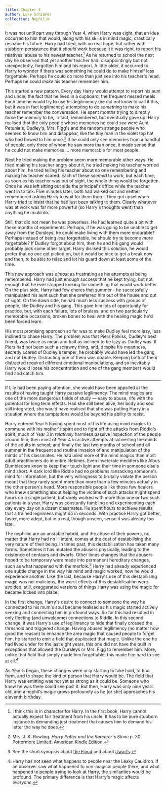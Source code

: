 ```yaml
---
title: Chapter 4
author: Luke Schierer
collection: Nephilim
---
```


It was not until part way through Year 4, when Harry was eight, that an idea
occurred to him that would, along with his skills in mind magic, drastically
reshape his future. Harry had tried, with no real hope, but rather with
stubborn persistence that it _should_ work because it it was right, to report
his relatives' abuse to his newest teacher.[^210412-2] As he returned to school
the next day he observed that yet another teacher had, disappointingly but not
unexpectedly, forgotten him and his report. A little older, it occurred to
Harry to wonder if there was something he could do to make himself less
forgettable. Perhaps he could do more than just see into his teacher's head.
Perhaps he could _make_ his teacher remember him.

This started a new pattern. Every day Harry would attempt to report his aunt
and uncle, the fact that he lived in a cupboard, the frequent missed meals.
Each time he would try to use his legilimency (he did not know to call it this,
but it was in fact legilimency) attempting to do _something_ to make his
teacher remember the conversation. He spent months trying to directly force
the memory to be, in fact, remembered, but eventually gave up. Harry realised
that the only people whose memories he could _see_ were Aunt Petunia's,
Dudley's, Mrs. Figg's and the random strange people who seemed to know him and
disappear, like the tiny man in the violet top hat who had bowed to him
once.[^210412-3] If he could only see memories from a handful of people, only
three of whom he saw more than once, it made sense that he could not make
memories … more memorable for most people.

Next he tried making the problem seem more memorable other ways. He tried
making his teacher angry about it, he tried making his teacher worried about
him, he tried telling his teacher about no one remembering and making his
teacher scared. Each of these _seemed_ to work, but each time, as soon as his
teacher was out of sight, the whole thing would be forgotten. Once he was left
sitting out side the principal's office while the teacher went in to talk.
Five minutes later, both had walked out and neither remembered asking Harry to
wait for them there. They got upset when Harry tried to insist that he had
just been talking to them. Clearly whatever was at work was far more powerful
(so Harry's thoughts went) than anything he could do.

Still, that did not mean he was powerless. He had learned quite a bit with
these months of experiments. Perhaps, if he was going to be unable to get away
from the Dursleys, he could make living with them more endurable? Perhaps
instead of being _less_ forgettable, he should try to become _more_
forgettable? If Dudley forgot about him, then he and his gang would probably
pick some other target. Harry disliked this solution, he would prefer that _no
one_ get picked on, but it would be nice to get a break now and then, to be
able to relax and let his guard down at least some of the time.

This new approach was _almost_ as frustrating as his attempts at being
remembered. Harry had just enough success that he kept trying, but not enough
that he ever stopped looking for something that would work better. On the plus
side, Harry had few chores that summer - he successfully manipulated his aunt
such that she preferred him out of the house and out of sight. On the down
side, he had much less success with groups of people, like Dudley and his gang.
This gave him lots of opportunity for practice, but, with each failure, lots of
bruises, and on two particularly memorable occasions, broken bones to heal with
the healing magic he'd been forced learn.

His most promising approach so far was to make Dudley feel more lazy, less
inclined to chase Harry. The problem was that Piers Polkiss, Dudley's best
friend, was twice as mean and half as inclined to be lazy as Dudley was. If
Piers had not been such a scrawny thing, and, despite his meanness, secretly
scared of Dudley's temper, he probably would have led the gang, and not Dudley.
Distracting one of them was doable. Keeping both of them distracted required
different emotional manipulations, and so inevitably Harry would loose his
concentration and one of the gang members would find and catch him.

---

If Lily had been paying attention, she would have been appalled at the results
of having taught Harry passive legilimency. The mind magics are one of the more
dangerous fields of study — easy to abuse, rife with the potential for long term
effects. Had she still been alive, her body and soul still integrated, she
would have realised that she was putting Harry in a situation where the
temptations would be beyond his ability to resist.

Harry entered Year 5 having spent most of his life using mind magics to commune
with his mother's spirit and to fight off the attacks from Riddle's spirit;
much of Year 3 in _relatively_ harmless passive inspection of the people around
him; then most of Year 4 in active attempts at subverting the minds of the
adults in school; and finally the last two months of school and all summer in
the frequent and routine invasion of and manipulation of the minds of his
classmates. He had used more of the mind magics than most adult practitioners
do in entire lifetimes. Even inveterate meddlers like Albus Dumbledore knew to
keep their touch light and their time in someone else's mind short. A dark lord
like Riddle had no problems ransacking someone's mind for information, but the
very willingness to brutally violate the person meant that they rarely spent
more than more than a few minutes actually in the other person's head. More
responsible people like those few healers who knew something about helping the
victims of such attacks might spend hours on a single patient, but rarely worked
with more than one or two such patients in a year. Harry was constantly fumbling
and experimenting each day every day on a dozen classmates. He spent hours to
achieve results that a trained legilimens might do in seconds. With practice
Harry got better, faster, more adept, but in a real, though unseen, sense it was
already too late.

The nephilim are an unstable hybrid, and the abuse of their powers, no matter
that Harry had no ill intent, comes at the cost of destabilising the very nature
of their being. In times past, this destabilisation has taken many forms.
Sometimes it has mutated the abusers physically, leading to the existence of
centaurs and dwarfs. Other times changes that the abusers hoped to be temporary
were made into permanent hereditary changes, such as what happened with the
merfolk.[^211219-2] Harry had already experienced one subtle change in the way
his mind and magic worked, now he would experience another. Like the last,
because Harry's use of this destabilising magic was not malicious, the worst
effects of this destabilisation were avoided, still, exaggerated versions of
things Harry was using the magic for became locked into place.

In the first change, Harry's desire to connect to someone the way he connected
to his mum's soul became realised as his magic started actively seeking and
connecting him in profound ways. So far this had resulted in only fleeting (and
unwelcome) connections to Riddle. In this second change, it was Harry's use of
legilimency to hide that finally crossed the threshold and triggered change.
Having abused legilimency (no matter how good the reason) to enhance the area
magic that caused people to forget him, he started to emit a field that
duplicated that magic. Unlike the one he had lived under for the last eight
years, this one did not have the built in exceptions that allowed the Dursleys
or Mrs. Figg to remember him. More, unlike that field that simply made him
forgettable, this made him hard to see at all.[^210918-1]

As Year 5 began, these changes were only starting to take hold, to find form,
and to shape the kind of person that Harry would be. The field that Harry was
emitting was not yet as strong as it could be. Someone who knew he was there
could see past it. But then, Harry was only nine years old, and a nephil's
magic grows profoundly as he (or she) approaches his eleventh birthday.

[^211219-2]: See the short synopsis about [the Flood] and about [Dwarfs].

[Dwarfs]: ../../backstory/The_Dwarfs/
[the Flood]: ../../backstory/The_Flood/

[^210918-1]:
    Harry has not seen what happens to people near the Leaky
    Cauldron. If an observer saw what happened to non-magical people there, and
    what happened to people trying to look at Harry, the similarities would be
    profound. The primary difference is that Harry's magic affects _everyone_.

[^210412-2]:
    I think this is in character for Harry. In the first book, Harry
    cannot actually expect fair treatment from his uncle. It has to be pure
    stubborn instance in demanding just treatment that causes him to demand his
    letter the way he does.

[^210412-3]:
    Mrs. J. K. Rowling. _Harry Potter and the Sorcerer's Stone_
    p. 30. Pottermore Limited. American Kindle Edition.

[^210412-4]:
    This is not intended as Lily Potter bashing. Lily was a good
    parent, but Harry was too young to remember her when she was alive. His
    experience of her is of a highly distracted dis-embodied soul who is so
    caught up in spiritual warfare that she barely has time for him. It is not
    that dis-embodied Lily loves Harry any less, it is that _time_ is a function
    of the material world that Lily is disconnected from by virtue of being 1)
    dead and 2) actively trying to preserve her son's autonomy despite both her
    own and Riddle's foreign presence.
